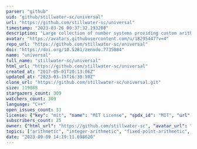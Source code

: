 ```yaml
---
parser: "github"
uid: "github/stillwater-sc/universal"
url: "https://github.com/stillwater-sc/universal"
timestamp: "2023-03-26 00:37:32.193208"
description: "Large collection of number systems providing custom arithmetic and mixed-precision algorithms for AI, Machine Learning, Computer Vision, Signal Processing, CAE, EDA, control, optimization, estimation, and approximation."
avatar: "https://avatars.githubusercontent.com/u/18295447?v=4"
repo_url: "https://github.com/stillwater-sc/universal"
doi: "https://doi.org/10.5281/zenodo.7735084"
name: "universal"
full_name: "stillwater-sc/universal"
html_url: "https://github.com/stillwater-sc/universal"
created_at: "2017-05-01T20:13:06Z"
updated_at: "2023-03-15T16:30:50Z"
clone_url: "https://github.com/stillwater-sc/universal.git"
size: 119088
stargazers_count: 309
watchers_count: 309
language: "C++"
open_issues_count: 33
license: {"key": "mit", "name": "MIT License", "spdx_id": "MIT", "url": "https://api.github.com/licenses/mit", "node_id": "MDc6TGljZW5zZTEz"}
subscribers_count: 25
owner: {"html_url": "https://github.com/stillwater-sc", "avatar_url": "https://avatars.githubusercontent.com/u/18295447?v=4", "login": "stillwater-sc", "type": "Organization"}
topics: ["arithmetic", "integer-arithmetic", "fixed-point-arithmetic", "rational-arithmetic", "floating-point-arithmetic", "posit-arithmetic", "interval-arithmetic", "quarter-precision", "half-precision", "quad-precision", "octa-precision", "arbitrary-precision", "arbitrary-precision-integers", "arbitrary-precision-arithmetic", "arbitrary-precision-floats", "c-plus-plus", "embedded-systems", "artificial-intelligence", "digital-signal-processing"]
date: "2023-09-09 14:19:11.698620"
---
```

